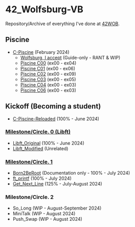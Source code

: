 # 42_Wolfsburg-VB

Repository/Archive of everything I've done at [42WOB](https://42wolfsburg.de/).

## Piscine

- [C-Piscine](https://github.com/vbrabandt2005/42_Wolfsburg-VB/tree/main/42-Piscine_February2024) (February 2024)
  - [Wolfsburg, I accept](https://github.com/vbrabandt2005/42_Wolfsburg-VB/tree/main/42-Piscine_February2024/Piscine_00WolfsburgIAcceptThing) (Guide-only - RANT & WIP)
  - [Piscine C00](https://github.com/vbrabandt2005/42_Wolfsburg-VB/tree/main/42-Piscine_February2024/Piscine_C00) (ex00 - ex04)
  - [Piscine C01](https://github.com/vbrabandt2005/42_Wolfsburg-VB/tree/main/42-Piscine_February2024/Piscine_C01) (ex00 - ex06)
  - [Piscine C02](https://github.com/vbrabandt2005/42_Wolfsburg-VB/tree/main/42-Piscine_February2024/Piscine_C02) (ex00 - ex09)
  - [Piscine C03](https://github.com/vbrabandt2005/42_Wolfsburg-VB/tree/main/42-Piscine_February2024/Piscine_C03) (ex00 - ex05)
  - [Piscine C04](https://github.com/vbrabandt2005/42_Wolfsburg-VB/tree/main/42-Piscine_February2024/Piscine_C04) (ex00 - ex03)
  - [Piscine C06](https://github.com/vbrabandt2005/42_Wolfsburg-VB/tree/main/42-Piscine_February2024/Piscine_C06) (ex00 - ex03)

## Kickoff (Becoming a student)

- [C-Piscine-Reloaded](https://github.com/vbrabandt2005/42_Wolfsburg-VB/tree/main/42-Piscine-Reloaded_June2024) (100% - June 2024)

### [Milestone/Circle. 0 (Libft)](https://github.com/vbrabandt2005/42_Wolfsburg-VB/tree/main/Circle-00_June2024)

- [Libft_Original](https://github.com/vbrabandt2005/42_Wolfsburg-VB/tree/main/Circle-00_June2024/Libft_Original-2024) (100% - June 2024)
- [Libft_Modified](https://github.com/vbrabandt2005/42_Wolfsburg-VB/tree/main/Circle-00_June2024/Libft_Modified-2024) (Unrelated)

### [Milestone/Circle. 1](https://github.com/vbrabandt2005/42_Wolfsburg-VB/tree/main/Circle-01_July-August2024)

- [Born2BeRoot](https://github.com/vbrabandt2005/42_Wolfsburg-VB/tree/main/Circle-01_July-August2024/Born2BeRoot-2024) (Documentation only - 100% - July 2024)
- [ft_printf](https://github.com/vbrabandt2005/42_Wolfsburg-VB/tree/main/Circle-01_July-August2024/ft_printf-2024) (100% - July 2024)
- [Get_Next_Line](https://github.com/vbrabandt2005/42_Wolfsburg-VB/tree/main/Circle-01_July-August2024/Get_Next_Line-2024) (125% - July-August 2024)

### Milestone/Circle. 2

- So_Long (WIP - August-September 2024)
- MiniTalk (WIP - August 2024)
- Push_Swap (WIP - August 2024)

